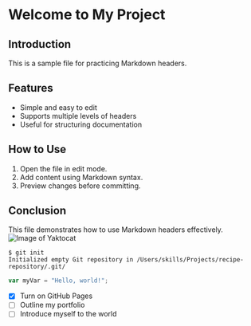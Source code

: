 # Welcome to My Project

## Introduction
This is a sample file for practicing Markdown headers.  

## Features
- Simple and easy to edit  
- Supports multiple levels of headers  
- Useful for structuring documentation  

## How to Use
1. Open the file in edit mode.  
2. Add content using Markdown syntax.  
3. Preview changes before committing.  

## Conclusion
This file demonstrates how to use Markdown headers effectively.
![Image of Yaktocat](https://octodex.github.com/images/yaktocat.png)
```
$ git init
Initialized empty Git repository in /Users/skills/Projects/recipe-repository/.git/
```
``` javascript
var myVar = "Hello, world!";
```
- [x] Turn on GitHub Pages
- [ ] Outline my portfolio
- [ ] Introduce myself to the world
